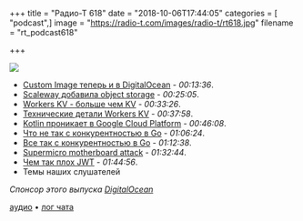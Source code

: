 +++
title = "Радио-Т 618"
date = "2018-10-06T17:44:05"
categories = [ "podcast",]
image = "https://radio-t.com/images/radio-t/rt618.jpg"
filename = "rt_podcast618"

+++

![](https://radio-t.com/images/radio-t/rt618.jpg)

- [Custom Image теперь и в DigitalOcean](https://blog.digitalocean.com/custom-images/) - *00:13:36*.
- [Scaleway добавила object storage](https://techcrunch.com/2018/10/05/scaleway-adds-object-storage/) - *00:25:05*.
- [Workers KV - больше чем KV](https://blog.cloudflare.com/introducing-workers-kv/) - *00:33:26*.
- [Технические детали Workers KV](https://blog.cloudflare.com/building-with-workers-kv/) - *00:37:58*.
- [Kotlin проникает в Google Cloud Platform](https://www.androidcentral.com/android-developers-love-kotlin) - *00:46:08*.
- [Что не так с конкурентностью в Go](https://vorpus.org/blog/notes-on-structured-concurrency-or-go-statement-considered-harmful/) - *01:06:24*.
- [Все так с конкурентностью в Go](https://eli.thegreenplace.net/2018/go-hits-the-concurrency-nail-right-on-the-head/) - *01:12:38*.
- [Supermicro motherboard attack](https://www.lightbluetouchpaper.org/2018/10/05/making-sense-of-the-supermicro-motherboard-attack/) - *01:32:44*.
- [Чем так плох JWT](https://developer.okta.com/blog/2017/08/17/why-jwts-suck-as-session-tokens) - *01:44:56*.
- Темы наших слушателей

*Спонсор этого выпуска [DigitalOcean](https://www.digitalocean.com)*


[аудио](http://cdn.radio-t.com/rt_podcast618.mp3) • [лог чата](http://chat.radio-t.com/logs/radio-t-618.html)
<audio src="http://cdn.radio-t.com/rt_podcast618.mp3" preload="none"></audio>